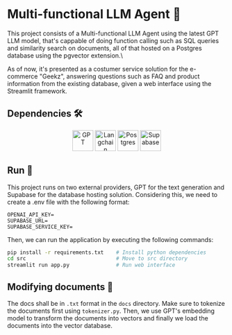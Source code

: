 # Multi-functional LLM Agent 🤖

This project consists of a Multi-functional LLM Agent using the latest GPT LLM model, that's cappable of doing function calling such as SQL queries and similarity search on documents, all of that hosted on a Postgres database using the pgvector extension.\\

As of now, it's presented as a costumer service solution for the e-commerce "Geekz", answering questions such as FAQ and product information from the existing database, given a web interface using the Streamlit framework.

## Dependencies 🛠️

<p align="center"><img src="https://static.vecteezy.com/system/resources/previews/022/227/364/non_2x/openai-chatgpt-logo-icon-free-png.png" alt="GPT" height="48"> <img src="https://www.freecodecamp.org/news/content/images/2024/03/1700940849777.png" alt="Langchain" height="48"> <img src="https://upload.wikimedia.org/wikipedia/commons/thumb/2/29/Postgresql_elephant.svg/1200px-Postgresql_elephant.svg.png" alt="Postgres" height="48"> <img src="https://seeklogo.com/images/S/supabase-logo-DCC676FFE2-seeklogo.com.png" alt="Supabase" height="48"></p>

## Run 🚀

This project runs on two external providers, GPT for the text generation and Supabase for the database hosting solution. Considering this, we need to create a .env file with the following format:

```env
OPENAI_API_KEY=
SUPABASE_URL=
SUPABASE_SERVICE_KEY=
```

Then, we can run the application by executing the following commands:

```bash
pip install -r requirements.txt    # Install python dependencies
cd src                             # Move to src directory
streamlit run app.py               # Run web interface
```

## Modifying documents 📄

The docs shall be in `.txt` format in the `docs` directory. Make sure to tokenize the documents first using `tokenizer.py`. Then, we use GPT's embedding model to transform the documents into vectors and finally we load the documents into the vector database.
